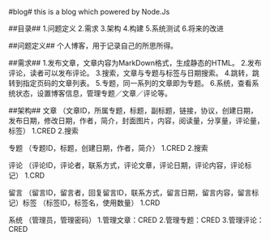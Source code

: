#blog#
this is a blog which powered by  Node.Js

##目录##
1.问题定义
2.需求
3.架构
4.构建
5.系统测试
6.将来的改进

##问题定义##
个人博客，用于记录自己的所思所得。

##需求##
1.发布文章，文章内容为MarkDown格式，生成静态的HTML。
2.发布评论，读者可以发布评论。
3.搜索，文章与专题与标签与日期搜索。
4.跳转，跳转到指定页码的文章列表。
5.专题，同一系列的文章即为专题。
6.系统，查看系统状态，设置博客信息，管理专题／文章／评论等。

##架构##
文章 （文章ID，所属专题，标题，副标题，链接，协议，创建日期，发布日期，修改日期，作者，简介，封面图片，内容，阅读量，分享量，评论量，标签）
1.CRED
2.搜索

专题 （专题ID，标题，创建日期，作者，简介）
1.CRED
2.搜索

评论 （评论ID，评论者，联系方式，评论文章，评论日期，评论内容，评论标记）
1.CRD

留言 （留言ID，留言者，回复留言ID，联系方式，留言日期，留言内容，留言标记）标签 （标签ID，标签名，使用数量）
1.CRD

系统 （管理员，管理密码）
1.管理文章：CRED
2.管理专题：CRED
3.管理评论：CRED
